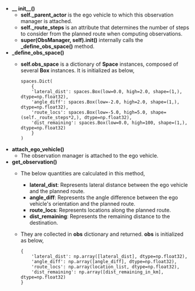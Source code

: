 - **__ init__()**
  - **self._parent_actor** is the ego vehicle to which this observation manager is attached.
  - **self._route_steps** is an attribute that determines the number of steps to consider from the planned route when computing observations.
  - **super(ObsManager, self).__init__()** internally calls the **_define_obs_space()** method.
- **_define_obs_space()**
  - **self.obs_space** is a dictionary of **Space** instances, composed of several **Box** instances. It is initialized as below,
  
        spaces.Dict(
            {
            'lateral_dist': spaces.Box(low=0.0, high=2.0, shape=(1,), dtype=np.float32),
            'angle_diff': spaces.Box(low=-2.0, high=2.0, shape=(1,), dtype=np.float32),
            'route_locs': spaces.Box(low=-5.0, high=5.0, shape=(self._route_steps*2,), dtype=np.float32),
            'dist_remaining': spaces.Box(low=0.0, high=100, shape=(1,), dtype=np.float32)
            }
        )
- **attach_ego_vehicle()**
  - The observation manager is attached to the ego vehicle.
- **get_observation()**
  - The below quantities are calculated in this method,
    - **lateral_dist**: Represents lateral distance between the ego vehicle and the planned route.
    - **angle_diff**: Represents the angle difference between the ego vehicle's orientation and the planned route.
    - **route_locs**: Represents locations along the planned route.
    - **dist_remaining**: Represents the remaining distance to the destination.
  - They are collected in **obs** dictionary and returned. **obs** is initialized as below,

        {
            'lateral_dist': np.array([lateral_dist], dtype=np.float32),
            'angle_diff': np.array([angle_diff], dtype=np.float32),
            'route_locs': np.array(location_list, dtype=np.float32),
            'dist_remaining': np.array([dist_remaining_in_km], dtype=np.float32)
        }